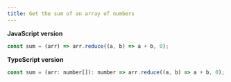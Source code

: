 ```yaml
---
title: Get the sum of an array of numbers
---
```


**JavaScript version**

```js
const sum = (arr) => arr.reduce((a, b) => a + b, 0);
```

**TypeScript version**

```js
const sum = (arr: number[]): number => arr.reduce((a, b) => a + b, 0);
```
